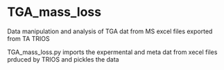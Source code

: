 # TGA_mass_loss
Data manipulation and analysis of TGA dat from MS excel files exported from TA TRIOS

TGA_mass_loss.py imports the expermental and meta dat from xecel files prduced by TRIOS and pickles the data
